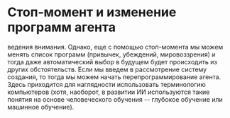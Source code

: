 # Стоп-момент и изменение программ агента

ведения внимания. Однако, еще с помощью стоп-момента мы можем менять список программ (привычек, убеждений, мировоззрения) и тогда даже автоматический выбор в будущем будет происходить из других обстоятельств. 
Если мы введем в рассмотрение систему создания, то тогда мы можем начать перепрограммирование агента. Здесь приходится для наглядности использовать терминологию компьютеров (хотя, наоборот, в развитии ИИ используются такие понятия на основе человеческого обучения -- глубокое обучение или машинное обучение).

